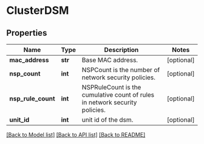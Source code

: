 # ClusterDSM

## Properties
Name | Type | Description | Notes
------------ | ------------- | ------------- | -------------
**mac_address** | **str** | Base MAC address. | [optional] 
**nsp_count** | **int** | NSPCount is the number of network security policies. | [optional] 
**nsp_rule_count** | **int** | NSPRuleCount is the cumulative count of rules in network security policies. | [optional] 
**unit_id** | **int** | unit id of the dsm. | [optional] 

[[Back to Model list]](../README.md#documentation-for-models) [[Back to API list]](../README.md#documentation-for-api-endpoints) [[Back to README]](../README.md)


